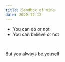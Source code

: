 ```yaml
---
title: Sandbox of mine
date: 2020-12-12
---
```

* You can do or not
* You can believe or not
<br>
<p>But you always be youself</p>
